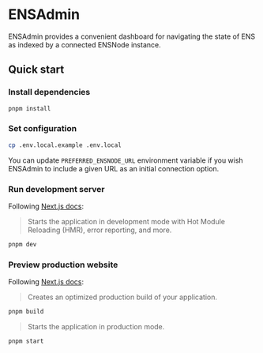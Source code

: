 # ENSAdmin

ENSAdmin provides a convenient dashboard for navigating the state of ENS as indexed by a connected ENSNode instance.

## Quick start

### Install dependencies

```bash
pnpm install
```

### Set configuration

```bash
cp .env.local.example .env.local
```

You can update `PREFERRED_ENSNODE_URL` environment variable if you wish ENSAdmin to include a given URL as an initial connection option.

### Run development server

Following [Next.js docs](https://nextjs.org/docs/pages/api-reference/cli/next#next-dev-options):
> Starts the application in development mode with Hot Module Reloading (HMR), error reporting, and more.

```bash
pnpm dev
```

### Preview production website

Following [Next.js docs](https://nextjs.org/docs/pages/api-reference/cli/next#next-build-options):

> Creates an optimized production build of your application.

```bash
pnpm build
```

> Starts the application in production mode.

```bash
pnpm start
```
